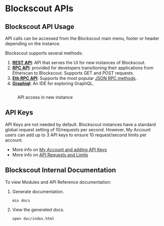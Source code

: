 # Blockscout APIs

## Blockscout API Usage

API calls can be accessed from the Blockscout main menu, footer or header depending on the instance.

Blockscout supports several methods:

1. [**REST API**](rest/): API that serves the UI for new instances of Blockscout.
2. [**RPC API**](rpc/): provided for developers transitioning their applications from Etherscan to Blockscout. Supports GET and POST requests.
3. [**Eth RPC API**](rpc/eth-rpc.md): Supports the most popular [JSON RPC methods](https://ethereum.github.io/execution-apis/api-documentation/).
4. [**Graphiql**](https://github.com/graphql/graphiql): An IDE for exploring GraphQL.

<figure><img src="../../.gitbook/assets/API-menu.png" alt=""><figcaption><p>API access in new instance</p></figcaption></figure>

## API Keys

API Keys are not needed by default. Blockscout instances have a standard global request setting of 10/requests per second. However, My Account users can add up to 3 API keys to ensure 10 request/second limits per account.

* More info on [My Account and adding API Keys](../../using-blockscout/my-account/api-keys.md)
* More info on [API Requests and Limits](requests-and-limits.md)

## Blockscout Internal Documentation

To view Modules and API Reference documentation:

1.  Generate documentation.

    `mix docs`
2.  View the generated docs.

    `open doc/index.html`

